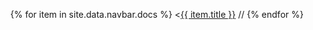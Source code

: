 
<ul>
   {% for item in site.data.navbar.docs %}
      <<a href="{{ item.url }}">{{ item.title }}</a>
	   // 
   {% endfor %}
</ul>